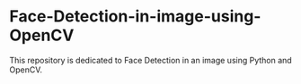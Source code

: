 # Face-Detection-in-image-using-OpenCV
This repository is dedicated to Face Detection in an image using Python and OpenCV.
